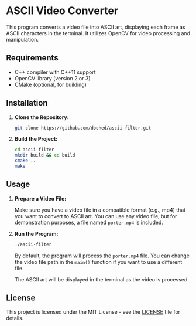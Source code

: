 # ASCII Video Converter

This program converts a video file into ASCII art, displaying each frame as ASCII characters in the terminal. It utilizes OpenCV for video processing and manipulation.

## Requirements

- C++ compiler with C++11 support
- OpenCV library (version 2 or 3)
- CMake (optional, for building)

## Installation

1. **Clone the Repository:**

    ```bash
    git clone https://github.com/doohed/ascii-filter.git
    ```

2. **Build the Project:**

    ```bash
    cd ascii-filter
    mkdir build && cd build
    cmake ..
    make
    ```

## Usage

1. **Prepare a Video File:**

    Make sure you have a video file in a compatible format (e.g., mp4) that you want to convert to ASCII art. You can use any video file, but for demonstration purposes, a file named `porter.mp4` is included.

2. **Run the Program:**

    ```bash
    ./ascii-filter
    ```

    By default, the program will process the `porter.mp4` file. You can change the video file path in the `main()` function if you want to use a different file.

    The ASCII art will be displayed in the terminal as the video is processed.


## License

This project is licensed under the MIT License - see the [LICENSE](LICENSE) file for details.
